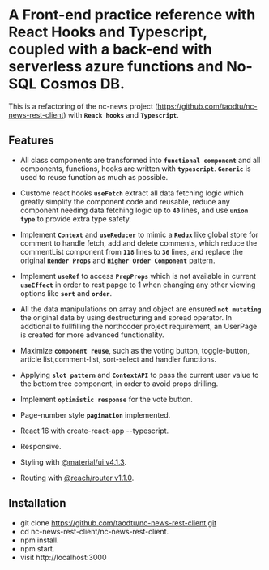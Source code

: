 # A Front-end practice reference with React Hooks and Typescript, coupled with a back-end with serverless azure functions and No-SQL Cosmos DB.

This is a refactoring of the nc-news project (https://github.com/taodtu/nc-news-rest-client) with **`Reack hooks`** and **`Typescript`**.

## Features

- All class components are transformed into **`functional component`** and all components, functions, hooks are written with **`typescript`**. **`Generic`** is used to reuse function as much as possible.

- Custome react hooks **`useFetch`** extract all data fetching logic which greatly simplify the component code and reusable, reduce any component needing data fetching logic up to **`40`** lines, and use **`union type`** to provide extra type safety.

- Implement **`Context`** and **`useReducer`** to mimic a **`Redux`** like global store for comment to handle fetch, add and delete comments, which reduce the commentList component from **`118`** lines to **`36`** lines, and replace the original **`Render Props`** and **`Higher Order Component`** pattern.

- Implement **`useRef`** to access **`PrepProps`** which is not available in current **`useEffect`** in order to rest papge to 1 when changing any other viewing options like **`sort`** and **`order`**.

- All the data manipulations on array and object are ensured **`not mutating`** the original data by using destructuring and spread operator. In addtional to fullfilling the northcoder project requirement, an UserPage is created for more advanced functionality.

- Maximize **`component reuse`**, such as the voting button, toggle-button, article list,comment-list, sort-select and handler functions.

- Applying **`slot pattern`** and **`ContextAPI`** to pass the current user value to the bottom tree component, in order to avoid props drilling.

- Implement **`optimistic response`** for the vote button.

- Page-number style **`pagination`** implemented.

- React 16 with create-react-app --typescript.

- Responsive.

- Styling with [@material/ui v4.1.3](https://material-ui.com/).

- Routing with [@reach/router v1.1.0](https://reach.tech/router).

## Installation

- git clone https://github.com/taodtu/nc-news-rest-client.git
- cd nc-news-rest-client/nc-news-rest-client.
- npm install.
- npm start.
- visit http://localhost:3000
